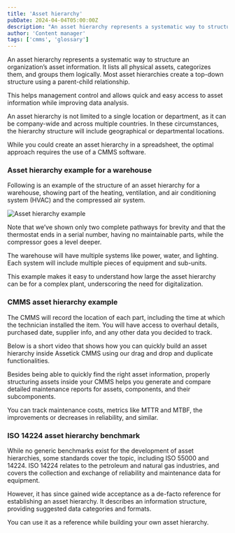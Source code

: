 ```yaml
---
title: 'Asset hierarchy'
pubDate: 2024-04-04T05:00:00Z
description: "An asset hierarchy represents a systematic way to structure an organization’s asset information. It lists all physical assets, categorizes them, and groups them logically. Most asset hierarchies create a top-down structure using a parent-child relationship."
author: 'Content manager'
tags: ['cmms', 'glossary']
---
```


An asset hierarchy represents a systematic way to structure an organization’s asset information. It lists all physical assets, categorizes them, and groups them logically. Most asset hierarchies create a top-down structure using a parent-child relationship.

This helps management control and allows quick and easy access to asset information while improving data analysis.

An asset hierarchy is not limited to a single location or department, as it can be company-wide and across multiple countries. In these circumstances, the hierarchy structure will include geographical or departmental locations.

While you could create an asset hierarchy in a spreadsheet, the optimal approach requires the use of a CMMS software. 

### Asset hierarchy example for a warehouse

Following is an example of the structure of an asset hierarchy for a warehouse, showing part of the heating, ventilation, and air conditioning system (HVAC) and the compressed air system.

![Asset hierarchy example](/glossary/parent-to-child-asset-hierarchy-example.jpg)

Note that we’ve shown only two complete pathways for brevity and that the thermostat ends in a serial number, having no maintainable parts, while the compressor goes a level deeper. 

The warehouse will have multiple systems like power, water, and lighting. Each system will include multiple pieces of equipment and sub-units. 

This example makes it easy to understand how large the asset hierarchy can be for a complex plant, underscoring the need for digitalization.

### CMMS asset hierarchy example

The CMMS will record the location of each part, including the time at which the technician installed the item. You will have access to overhaul details, purchased date, supplier info, and any other data you decided to track.

Below is a short video that shows how you can quickly build an asset hierarchy inside Assetick CMMS using our drag and drop and duplicate functionalities.

Besides being able to quickly find the right asset information, properly structuring assets inside your CMMS helps you generate and compare detailed maintenance reports for assets, components, and their subcomponents. 

You can track maintenance costs, metrics like MTTR and MTBF, the improvements or decreases in reliability, and similar.

### ISO 14224 asset hierarchy benchmark

While no generic benchmarks exist for the development of asset hierarchies, some standards cover the topic, including ISO 55000 and 14224. ISO 14224 relates to the petroleum and natural gas industries, and covers the collection and exchange of reliability and maintenance data for equipment. 

However, it has since gained wide acceptance as a de-facto reference for establishing an asset hierarchy. It describes an information structure, providing suggested data categories and formats.

You can use it as a reference while building your own asset hierarchy.
